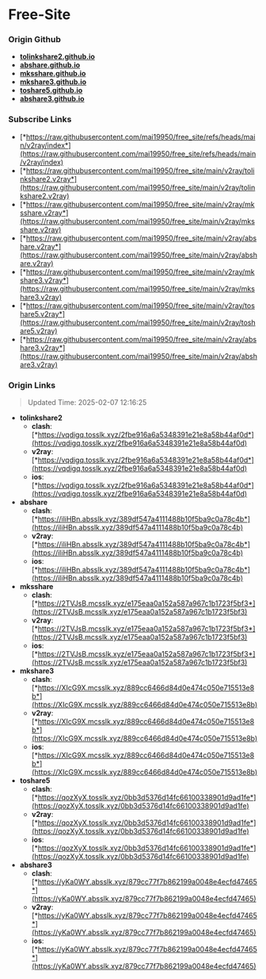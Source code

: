 # Free-Site

### Origin Github

- [**tolinkshare2.github.io**](https://github.com/tolinkshare2/tolinkshare2.github.io)
- [**abshare.github.io**](https://github.com/abshare/abshare.github.io)
- [**mksshare.github.io**](https://github.com/mksshare/mksshare.github.io)
- [**mkshare3.github.io**](https://github.com/mkshare3/mkshare3.github.io)
- [**toshare5.github.io**](https://github.com/toshare5/toshare5.github.io)
- [**abshare3.github.io**](https://github.com/abshare3/abshare3.github.io)

### Subscribe Links

- [*https://raw.githubusercontent.com/mai19950/free_site/refs/heads/main/v2ray/index*](https://raw.githubusercontent.com/mai19950/free_site/refs/heads/main/v2ray/index)
- [*https://raw.githubusercontent.com/mai19950/free_site/main/v2ray/tolinkshare2.v2ray*](https://raw.githubusercontent.com/mai19950/free_site/main/v2ray/tolinkshare2.v2ray)
- [*https://raw.githubusercontent.com/mai19950/free_site/main/v2ray/mksshare.v2ray*](https://raw.githubusercontent.com/mai19950/free_site/main/v2ray/mksshare.v2ray)
- [*https://raw.githubusercontent.com/mai19950/free_site/main/v2ray/abshare.v2ray*](https://raw.githubusercontent.com/mai19950/free_site/main/v2ray/abshare.v2ray)
- [*https://raw.githubusercontent.com/mai19950/free_site/main/v2ray/mkshare3.v2ray*](https://raw.githubusercontent.com/mai19950/free_site/main/v2ray/mkshare3.v2ray)
- [*https://raw.githubusercontent.com/mai19950/free_site/main/v2ray/toshare5.v2ray*](https://raw.githubusercontent.com/mai19950/free_site/main/v2ray/toshare5.v2ray)
- [*https://raw.githubusercontent.com/mai19950/free_site/main/v2ray/abshare3.v2ray*](https://raw.githubusercontent.com/mai19950/free_site/main/v2ray/abshare3.v2ray)

### Origin Links

> Updated Time: 2025-02-07 12:16:25

- **tolinkshare2**
  - **clash**: [*https://vqdigq.tosslk.xyz/2fbe916a6a5348391e21e8a58b44af0d*](https://vqdigq.tosslk.xyz/2fbe916a6a5348391e21e8a58b44af0d)
  - **v2ray**: [*https://vqdigq.tosslk.xyz/2fbe916a6a5348391e21e8a58b44af0d*](https://vqdigq.tosslk.xyz/2fbe916a6a5348391e21e8a58b44af0d)
  - **ios**: [*https://vqdigq.tosslk.xyz/2fbe916a6a5348391e21e8a58b44af0d*](https://vqdigq.tosslk.xyz/2fbe916a6a5348391e21e8a58b44af0d)
- **abshare**
  - **clash**: [*https://iliHBn.absslk.xyz/389df547a4111488b10f5ba9c0a78c4b*](https://iliHBn.absslk.xyz/389df547a4111488b10f5ba9c0a78c4b)
  - **v2ray**: [*https://iliHBn.absslk.xyz/389df547a4111488b10f5ba9c0a78c4b*](https://iliHBn.absslk.xyz/389df547a4111488b10f5ba9c0a78c4b)
  - **ios**: [*https://iliHBn.absslk.xyz/389df547a4111488b10f5ba9c0a78c4b*](https://iliHBn.absslk.xyz/389df547a4111488b10f5ba9c0a78c4b)
- **mksshare**
  - **clash**: [*https://2TVJsB.mcsslk.xyz/e175eaa0a152a587a967c1b1723f5bf3*](https://2TVJsB.mcsslk.xyz/e175eaa0a152a587a967c1b1723f5bf3)
  - **v2ray**: [*https://2TVJsB.mcsslk.xyz/e175eaa0a152a587a967c1b1723f5bf3*](https://2TVJsB.mcsslk.xyz/e175eaa0a152a587a967c1b1723f5bf3)
  - **ios**: [*https://2TVJsB.mcsslk.xyz/e175eaa0a152a587a967c1b1723f5bf3*](https://2TVJsB.mcsslk.xyz/e175eaa0a152a587a967c1b1723f5bf3)
- **mkshare3**
  - **clash**: [*https://XIcG9X.mcsslk.xyz/889cc6466d84d0e474c050e715513e8b*](https://XIcG9X.mcsslk.xyz/889cc6466d84d0e474c050e715513e8b)
  - **v2ray**: [*https://XIcG9X.mcsslk.xyz/889cc6466d84d0e474c050e715513e8b*](https://XIcG9X.mcsslk.xyz/889cc6466d84d0e474c050e715513e8b)
  - **ios**: [*https://XIcG9X.mcsslk.xyz/889cc6466d84d0e474c050e715513e8b*](https://XIcG9X.mcsslk.xyz/889cc6466d84d0e474c050e715513e8b)
- **toshare5**
  - **clash**: [*https://qozXyX.tosslk.xyz/0bb3d5376d14fc66100338901d9ad1fe*](https://qozXyX.tosslk.xyz/0bb3d5376d14fc66100338901d9ad1fe)
  - **v2ray**: [*https://qozXyX.tosslk.xyz/0bb3d5376d14fc66100338901d9ad1fe*](https://qozXyX.tosslk.xyz/0bb3d5376d14fc66100338901d9ad1fe)
  - **ios**: [*https://qozXyX.tosslk.xyz/0bb3d5376d14fc66100338901d9ad1fe*](https://qozXyX.tosslk.xyz/0bb3d5376d14fc66100338901d9ad1fe)
- **abshare3**
  - **clash**: [*https://yKa0WY.absslk.xyz/879cc77f7b862199a0048e4ecfd47465*](https://yKa0WY.absslk.xyz/879cc77f7b862199a0048e4ecfd47465)
  - **v2ray**: [*https://yKa0WY.absslk.xyz/879cc77f7b862199a0048e4ecfd47465*](https://yKa0WY.absslk.xyz/879cc77f7b862199a0048e4ecfd47465)
  - **ios**: [*https://yKa0WY.absslk.xyz/879cc77f7b862199a0048e4ecfd47465*](https://yKa0WY.absslk.xyz/879cc77f7b862199a0048e4ecfd47465)
